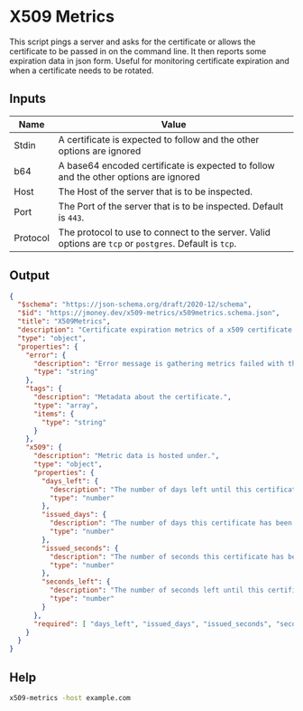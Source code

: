 # X509 Metrics

This script pings a server and asks for the certificate or allows the certificate to be passed in on the command line.
It then reports some expiration data in json form.  Useful for monitoring certificate expiration and when a certificate
needs to be rotated.

## Inputs

| Name     | Value                                                                                                   |
|----------|---------------------------------------------------------------------------------------------------------|
| Stdin    | A certificate is expected to follow and the other options are ignored                                   |
| b64      | A base64 encoded certificate is expected to follow and the other options are ignored                    |
| Host     | The Host of the server that is to be inspected.                                                         |
| Port     | The Port of the server that is to be inspected. Default is `443`.                                       |
| Protocol | The protocol to use to connect to the server.  Valid options are `tcp` or `postgres`. Default is `tcp`. |

## Output

```json
{
  "$schema": "https://json-schema.org/draft/2020-12/schema",
  "$id": "https://jmoney.dev/x509-metrics/x509metrics.schema.json",
  "title": "X509Metrics",
  "description": "Certificate expiration metrics of a x509 certificate.",
  "type": "object",
  "properties": {
    "error": {
      "description": "Error message is gathering metrics failed with the reason why",
      "type": "string"
    },
    "tags": {
      "description": "Metadata about the certificate.",
      "type": "array",
      "items": {
        "type": "string"
      }
    },
    "x509": {
      "description": "Metric data is hosted under.",
      "type": "object",
      "properties": {
        "days_left": {
          "description": "The number of days left until this certificate expires.",
          "type": "number"
        },
        "issued_days": {
          "description": "The number of days this certificate has been issued for.",
          "type": "number"
        },
        "issued_seconds": {
          "description": "The number of seconds this certificate has been issued for.",
          "type": "number"
        },
        "seconds_left": {
          "description": "The number of seconds left until this certificate expires.",
          "type": "number"
        }
      },
      "required": [ "days_left", "issued_days", "issued_seconds", "seconds_left" ]
    }
  }
}
```

## Help

```bash
x509-metrics -host example.com
```